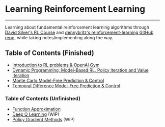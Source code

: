 # Learning Reinforcement Learning
---
Learning about fundamental reinforcement learning algorithms through [David Silver's RL Course](https://www.youtube.com/watch?v=2pWv7GOvuf0&list=PLqYmG7hTraZBiG_XpjnPrSNw-1XQaM_gB) and [dennybritz's reinforcement-learning GitHub repo](https://github.com/dennybritz/reinforcement-learning), while taking notes/implementing along the way.

## Table of Contents (Finished)
- [Introduction to RL problems & OpenAI Gym](Introduction/)
- [Dynamic Programming: Model-Based RL, Policy Iteration and Value Iteration](DP/)
- [Monte Carlo Model-Free Prediction & Control](MC/)
- [Temporal Difference Model-Free Prediction & Control](TD/)

### Table of Contents (Unfinished)
- [Function Approximation](FA/)
- [Deep Q Learning](DQN/) (WIP)
- [Policy Gradient Methods](PolicyGradient/) (WIP)
